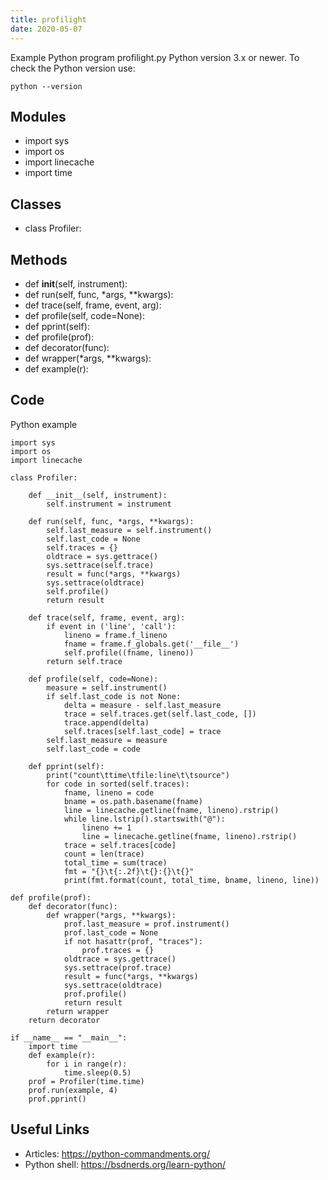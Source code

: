 ```yaml
---
title: profilight
date: 2020-05-07
---
```

Example Python program profilight.py
Python version 3.x or newer.
To check the Python version use:

    python --version

## Modules

* import sys
* import os
* import linecache
* import time

## Classes

* class Profiler:

## Methods

* def __init__(self, instrument):
* def run(self, func, *args, **kwargs):
* def trace(self, frame, event, arg):
* def profile(self, code=None):
* def pprint(self):
* def profile(prof):
* def decorator(func):
* def wrapper(*args, **kwargs):
* def example(r):

## Code

Python example

    import sys
    import os
    import linecache
    
    class Profiler:
    
        def __init__(self, instrument):
            self.instrument = instrument
    
        def run(self, func, *args, **kwargs):
            self.last_measure = self.instrument()
            self.last_code = None
            self.traces = {}
            oldtrace = sys.gettrace()
            sys.settrace(self.trace)
            result = func(*args, **kwargs)
            sys.settrace(oldtrace)
            self.profile()
            return result
    
        def trace(self, frame, event, arg):
            if event in ('line', 'call'):
                lineno = frame.f_lineno
                fname = frame.f_globals.get('__file__')
                self.profile((fname, lineno))
            return self.trace
    
        def profile(self, code=None):
            measure = self.instrument()
            if self.last_code is not None:
                delta = measure - self.last_measure
                trace = self.traces.get(self.last_code, [])
                trace.append(delta)
                self.traces[self.last_code] = trace
            self.last_measure = measure
            self.last_code = code
    
        def pprint(self):
            print("count\ttime\tfile:line\t\tsource")
            for code in sorted(self.traces):
                fname, lineno = code
                bname = os.path.basename(fname)
                line = linecache.getline(fname, lineno).rstrip()
                while line.lstrip().startswith("@"):
                    lineno += 1
                    line = linecache.getline(fname, lineno).rstrip()
                trace = self.traces[code]
                count = len(trace)
                total_time = sum(trace)
                fmt = "{}\t{:.2f}\t{}:{}\t{}"
                print(fmt.format(count, total_time, bname, lineno, line))
    
    def profile(prof):
        def decorator(func):
            def wrapper(*args, **kwargs):
                prof.last_measure = prof.instrument()
                prof.last_code = None
                if not hasattr(prof, "traces"):
                    prof.traces = {}
                oldtrace = sys.gettrace()
                sys.settrace(prof.trace)
                result = func(*args, **kwargs)
                sys.settrace(oldtrace)
                prof.profile()
                return result
            return wrapper
        return decorator
    
    if __name__ == "__main__":
        import time
        def example(r):
            for i in range(r):
                time.sleep(0.5)
        prof = Profiler(time.time)
        prof.run(example, 4)
        prof.pprint()
    

## Useful Links

- Articles: https://python-commandments.org/
- Python shell: https://bsdnerds.org/learn-python/
